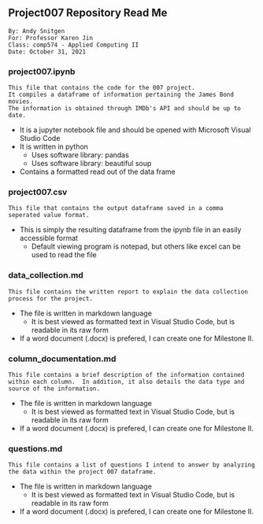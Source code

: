 ## Project007 Repository Read Me
```
By: Andy Snitgen
For: Professor Karen Jin
Class: comp574 - Applied Computing II
Date: October 31, 2021
```

### project007.ipynb
```
This file that contains the code for the 007 project.
It compiles a dataframe of information pertaining the James Bond movies.
The information is obtained through IMDb's API and should be up to date.
```
* It is a jupyter notebook file and should be opened with Microsoft Visual Studio Code
* It is written in python
  * Uses software library: pandas
  * Uses software library: beautiful soup
* Contains a formatted read out of the data frame

### project007.csv
```
This file that contains the output dataframe saved in a comma seperated value format.
```
* This is simply the resulting dataframe from the ipynb file in an easily accessible format
  * Default viewing program is notepad, but others like excel can be used to read the file

### data_collection.md
```
This file contains the written report to explain the data collection process for the project.
```
* The file is written in markdown language
  * It is best viewed as formatted text in Visual Studio Code, but is readable in its raw form
* If a word document (.docx) is prefered, I can create one for Milestone II.

### column_documentation.md
```
This file contains a brief description of the information contained within each column.  In addition, it also details the data type and source of the information.  
```
* The file is written in markdown language
  * It is best viewed as formatted text in Visual Studio Code, but is readable in its raw form
* If a word document (.docx) is prefered, I can create one for Milestone II.

### questions.md
```
This file contains a list of questions I intend to answer by analyzing the data within the project 007 dataframe. 
```
* The file is written in markdown language
  * It is best viewed as formatted text in Visual Studio Code, but is readable in its raw form
* If a word document (.docx) is prefered, I can create one for Milestone II.
  
